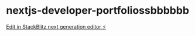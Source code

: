 # nextjs-developer-portfoliossbbbbbb

[Edit in StackBlitz next generation editor ⚡️](https://stackblitz.com/~/github.com/SouravBandyopadhyay/nextjs-developer-portfolio)